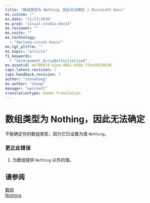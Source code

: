 ```yaml
---
title: "数组类型为 Nothing，因此无法确定 | Microsoft Docs"
ms.custom: ""
ms.date: "11/17/2016"
ms.prod: "visual-studio-dev14"
ms.reviewer: ""
ms.suite: ""
ms.technology: 
  - "devlang-visual-basic"
ms.tgt_pltfrm: ""
ms.topic: "article"
f1_keywords: 
  - "vbrArgument_ArrayNotInitialized"
ms.assetid: de70697d-e2aa-4661-bfbb-f7ba34539516
caps.latest.revision: 7
caps.handback.revision: 7
author: "stevehoag"
ms.author: "shoag"
manager: "wpickett"
translationtype: Human Translation
---
```

# 数组类型为 Nothing，因此无法确定
不能确定你的数组类型，因为它已设置为值 `Nothing`。  
  
### 更正此错误  
  
1.  为数组提供 `Nothing` 以外的值。  
  
## 请参阅  
 [数组](../../visual-basic/programming-guide/language-features/arrays/index.md)   
 [Nothing](../../visual-basic/language-reference/nothing.md)